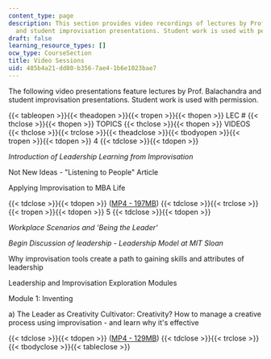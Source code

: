 ```yaml
---
content_type: page
description: This section provides video recordings of lectures by Prof. Balachandra
  and student improvisation presentations. Student work is used with permission.
draft: false
learning_resource_types: []
ocw_type: CourseSection
title: Video Sessions
uid: 485b4a21-dd80-b356-7ae4-1b6e1023bae7
---
```

The following video presentations feature lectures by Prof. Balachandra and student improvisation presentations. Student work is used with permission.

{{< tableopen >}}{{< theadopen >}}{{< tropen >}}{{< thopen >}}
LEC #
{{< thclose >}}{{< thopen >}}
TOPICS
{{< thclose >}}{{< thopen >}}
VIDEOS
{{< thclose >}}{{< trclose >}}{{< theadclose >}}{{< tbodyopen >}}{{< tropen >}}{{< tdopen >}}
4
{{< tdclose >}}{{< tdopen >}}

*Introduction of Leadership Learning from Improvisation*

Not New Ideas - "Listening to People" Article

Applying Improvisation to MBA Life

{{< tdclose >}}{{< tdopen >}}
([MP4 - 197MB](https://archive.org/download/MIT15.969F04/ocw-15.969-lec-mit-04nov2004-220k.mp4))
{{< tdclose >}}{{< trclose >}}{{< tropen >}}{{< tdopen >}}
5
{{< tdclose >}}{{< tdopen >}}

*Workplace Scenarios and 'Being the Leader'*

*Begin Discussion of leadership - Leadership Model at MIT Sloan*

Why improvisation tools create a path to gaining skills and attributes of leadership

Leadership and Improvisation Exploration Modules

Module 1: Inventing

a) The Leader as Creativity Cultivator: Creativity? How to manage a creative process using improvisation - and learn why it's effective

{{< tdclose >}}{{< tdopen >}}
([MP4 - 129MB](https://archive.org/download/MIT15.969F04/ocw-15.969-lec-mit-09nov2004-220k.mp4))
{{< tdclose >}}{{< trclose >}}{{< tbodyclose >}}{{< tableclose >}}